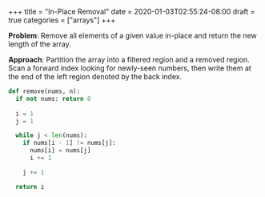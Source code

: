 +++
title = "In-Place Removal"
date = 2020-01-03T02:55:24-08:00
draft = true
categories = ["arrays"]
+++

**Problem**: Remove all elements of a given value in-place and return the new length of the array.

**Approach**: Partition the array into a filtered region and a removed region. Scan a forward index looking for newly-seen numbers, then write them at the end of the left region denoted by the back index.

``` python
def remove(nums, n):
  if not nums: return 0
  
  i = 1
  j = 1

  while j < len(nums):
    if nums[i - 1] != nums[j]:
      nums[i] = nums[j]
      i += 1

    j += 1

  return i
```
